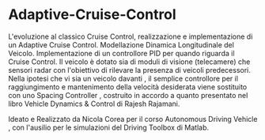 # Adaptive-Cruise-Control

L'evoluzione al classico Cruise Control, realizzazione e implementazione di un Adaptive Cruise Control.
Modellazione Dinamica Longitudinale del Veicolo.
Implementazione di un controllore PID per quando riguarda il Cruise Control.
Il veicolo è dotato sia di moduli di visione (telecamere) che sensori radar con l'obiettivo di rilevare la presenza di veicoli predecessori.
Nella ipotesi che vi sia un veicolo davanti , il semplice controllore per il raggiungimento e mantenimento della velocità desiderata viene
sostituito con uno Spacing Controller , costruito in accordo a quanto presentato nel libro Vehicle Dynamics & Control di Rajesh Rajamani.

Ideato e Realizzato da Nicola Corea per il corso Autonomous Driving Vehicle , con l'ausilio per le simulazioni del Driving Toolbox di Matlab.
